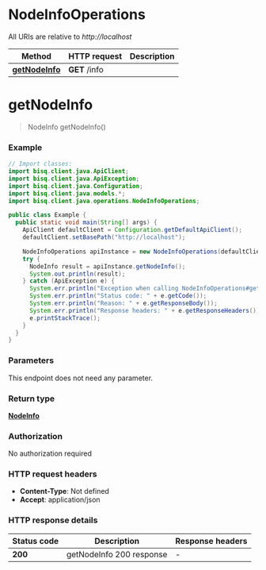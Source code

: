 # NodeInfoOperations

All URIs are relative to *http://localhost*

| Method | HTTP request | Description |
|------------- | ------------- | -------------|
| [**getNodeInfo**](NodeInfoOperations.md#getNodeInfo) | **GET** /info |  |


<a id="getNodeInfo"></a>
# **getNodeInfo**
> NodeInfo getNodeInfo()



### Example
```java
// Import classes:
import bisq.client.java.ApiClient;
import bisq.client.java.ApiException;
import bisq.client.java.Configuration;
import bisq.client.java.models.*;
import bisq.client.java.operations.NodeInfoOperations;

public class Example {
  public static void main(String[] args) {
    ApiClient defaultClient = Configuration.getDefaultApiClient();
    defaultClient.setBasePath("http://localhost");

    NodeInfoOperations apiInstance = new NodeInfoOperations(defaultClient);
    try {
      NodeInfo result = apiInstance.getNodeInfo();
      System.out.println(result);
    } catch (ApiException e) {
      System.err.println("Exception when calling NodeInfoOperations#getNodeInfo");
      System.err.println("Status code: " + e.getCode());
      System.err.println("Reason: " + e.getResponseBody());
      System.err.println("Response headers: " + e.getResponseHeaders());
      e.printStackTrace();
    }
  }
}
```

### Parameters
This endpoint does not need any parameter.

### Return type

[**NodeInfo**](NodeInfo.md)

### Authorization

No authorization required

### HTTP request headers

 - **Content-Type**: Not defined
 - **Accept**: application/json

### HTTP response details
| Status code | Description | Response headers |
|-------------|-------------|------------------|
| **200** | getNodeInfo 200 response |  -  |

